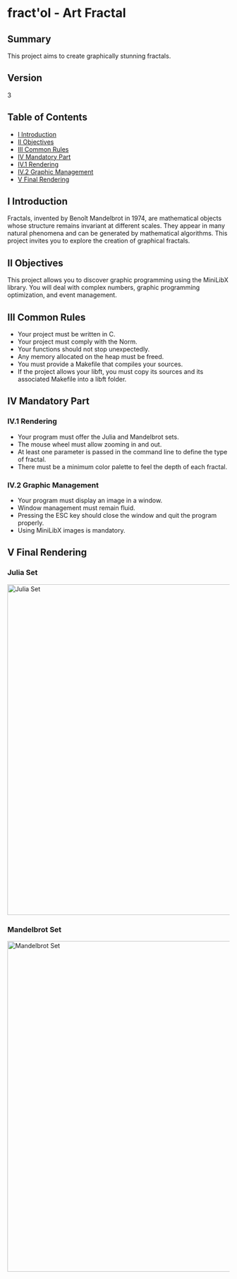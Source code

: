 # fract'ol - Art Fractal

## Summary

This project aims to create graphically stunning fractals.

## Version

3

## Table of Contents

- [I Introduction](#i-introduction)
- [II Objectives](#ii-objectives)
- [III Common Rules](#iii-common-rules)
- [IV Mandatory Part](#iv-mandatory-part)
 - [IV.1 Rendering](#iv1-rendering)
 - [IV.2 Graphic Management](#iv2-graphic-management)
- [V Final Rendering](#v-final-rendering)

## I Introduction

Fractals, invented by Benoît Mandelbrot in 1974, are mathematical objects whose structure remains invariant at different scales. They appear in many natural phenomena and can be generated by mathematical algorithms. This project invites you to explore the creation of graphical fractals.

## II Objectives

This project allows you to discover graphic programming using the MiniLibX library. You will deal with complex numbers, graphic programming optimization, and event management.

## III Common Rules

- Your project must be written in C.
- Your project must comply with the Norm.
- Your functions should not stop unexpectedly.
- Any memory allocated on the heap must be freed.
- You must provide a Makefile that compiles your sources.
- If the project allows your libft, you must copy its sources and its associated Makefile into a libft folder.

## IV Mandatory Part

### IV.1 Rendering

- Your program must offer the Julia and Mandelbrot sets.
- The mouse wheel must allow zooming in and out.
- At least one parameter is passed in the command line to define the type of fractal.
- There must be a minimum color palette to feel the depth of each fractal.

### IV.2 Graphic Management

- Your program must display an image in a window.
- Window management must remain fluid.
- Pressing the ESC key should close the window and quit the program properly.
- Using MiniLibX images is mandatory.

## V Final Rendering

### Julia Set
<img src="https://github.com/wayzeek/fract_ol/assets/112975047/6ac9d846-82ec-4a15-a7d3-b37d72e91f2b" width="1500" height="750" alt="Julia Set">

### Mandelbrot Set
<img src="https://github.com/wayzeek/fract_ol/assets/112975047/3e72855e-0ae6-4ef4-a9f7-c48e6fb56a16" width="1500" height="750" alt="Mandelbrot Set">

